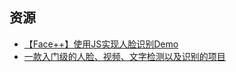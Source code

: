 ## 资源

- [【Face++】使用JS实现人脸识别Demo](https://www.jianshu.com/p/2e187a91ec7e)
- [一款入门级的人脸、视频、文字检测以及识别的项目](https://github.com/vipstone/faceai)
